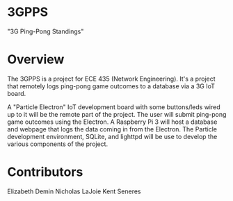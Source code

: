 # 3GPPS
"3G Ping-Pong Standings"

# Overview
The 3GPPS is a project for ECE 435 (Network Engineering). It's a project that remotely logs ping-pong game outcomes to a database via a 3G IoT board.

A "Particle Electron" IoT development board with some buttons/leds wired up to it will be the remote part of the project. The user will submit ping-pong game outcomes using the Electron. A Raspberry Pi 3 will host a database and webpage that logs the data coming in from the Electron. The Particle development environment, SQLite, and lighttpd will be use to develop the various components of the project.

# Contributors
Elizabeth Demin
Nicholas LaJoie
Kent Seneres
